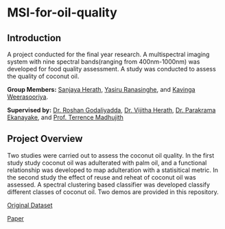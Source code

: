 # MSI-for-oil-quality

## Introduction ##

A project conducted for the final year research. A multispectral imaging system with nine spectral bands(ranging from 400nm-1000nm) was developed for food quality assessment. A study was conducted to assess the quality of coconut oil.

**Group Members:** [Sanjaya Herath](https://sanjayaherath.github.io/), [Yasiru Ranasinghe](https://www.researchgate.net/profile/Don_Yasiru_Ranasinghe), and [Kavinga Weerasooriya](https://www.researchgate.net/profile/Kavinga_Weerasooriya).

**Supervised by:** [Dr. Roshan Godaliyadda](http://eng.pdn.ac.lk/deee/staff/academic/dr.gmri.godaliyadda/profile.php), [Dr. Vijitha Herath](http://eng.pdn.ac.lk/deee/staff/academic/dr.vr.herath/profile.php), [Dr. Parakrama Ekanayake](http://eng.pdn.ac.lk/deee/staff/academic/dr.mpb.ekanayake/profile.php), and [Prof. Terrence Madhujith](http://agri.pdn.ac.lk/fods/staff_profile?xqrt=126)

## Project Overview ##

Two studies were carried out to assess the coconut oil quality.
In the first study study coconut oil was adulterated with palm oil, and a functional relationship was developed to map adulteration with a statisitical metric.
In the second study the effect of reuse and reheat of coconut oil was assessed. A spectral clustering based classifier was developed classify different classes of coconut oil.
Two demos are provided in this repository.

[Original Dataset](https://data.mendeley.com/datasets/38sgxwkrrd/1)

[Paper](https://doi.org/10.1364/3D.2020.JW5C.8)

